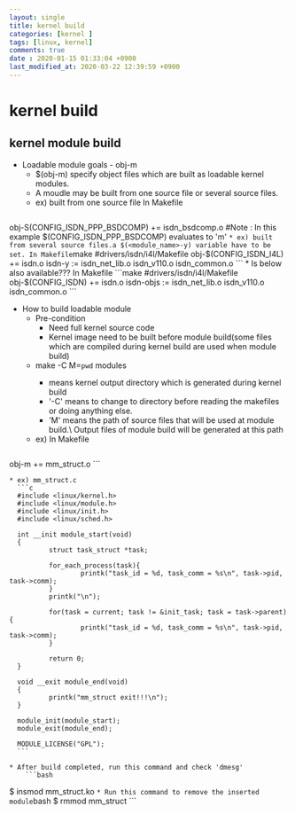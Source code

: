 ```yaml
---
layout: single
title: kernel build
categories: [kernel ]
tags: [linux, kernel]
comments: true
date : 2020-01-15 01:33:04 +0900
last_modified_at: 2020-03-22 12:39:59 +0900
---
```


# kernel build

## kernel module build

  * Loadable module goals - obj-m
    * $(obj-m) specify object files which are built as loadable kernel modules.
    * A moudle may be built from one source file or several source files.
    * ex) built from one source file
          In Makefile
        ```make
obj-S(CONFIG_ISDN_PPP_BSDCOMP) += isdn_bsdcomp.o
#Note : In this example $(CONFIG_ISDN_PPP_BSDCOMP) evaluates to 'm'
        ```
    * ex) built from several source files.a $(<module_name>-y) variable have to be set.
          In Makefile
        ```make
#drivers/isdn/i4l/Makefile
obj-$(CONFIG_ISDN_I4L) += isdn.o
isdn-y := isdn_net_lib.o isdn_v110.o isdn_common.o
        ```
    * Is below also available???
      In Makefile
        ```make
#drivers/isdn/i4l/Makefile
obj-$(CONFIG_ISDN) += isdn.o
isdn-objs := isdn_net_lib.o isdn_v110.o isdn_common.o
        ```

  * How to build loadable module
    * Pre-condition
      * Need full kernel source code
      * Kernel image need to be built before module build(some files which are compiled during kernel build are used when module build)
    * make -C <path-to-kernel> M=`pwd` modules
      * <path-to-kernel> means kernel output directory which is generated during kernel build
      * '-C' means to change to directory <path-to-kernel> before reading the makefiles or doing anything else.
      * 'M' means the path of source files that will be used at module build.\\ Output files of module build will be generated at this path
    * ex) In Makefile
        ```make
obj-m += mm_struct.o
        ```

    * ex) mm_struct.c
      ```c
      #include <linux/kernel.h>
      #include <linux/module.h>
      #include <linux/init.h>
      #include <linux/sched.h>

      int __init module_start(void)
      {
              struct task_struct *task;

              for_each_process(task){
                      printk("task_id = %d, task_comm = %s\n", task->pid, task->comm);
              }
              printk("\n");

              for(task = current; task != &init_task; task = task->parent){
                      printk("task_id = %d, task_comm = %s\n", task->pid, task->comm);
              }

              return 0;
      }

      void __exit module_end(void)
      {
              printk("mm_struct exit!!!\n");
      }

      module_init(module_start);
      module_exit(module_end);

      MODULE_LICENSE("GPL");
      ```

    * After build completed, run this command and check 'dmesg'
        ```bash
$ insmod mm_struct.ko</code>
        ```
    * Run this command to remove the inserted module
        ```bash
$ rmmod mm_struct
        ```

